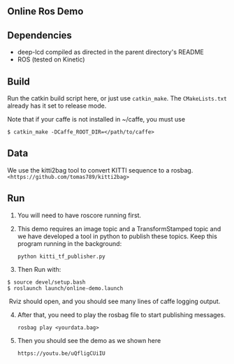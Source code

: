 ## Online Ros Demo

## Dependencies

- deep-lcd compiled as directed in the parent directory's README
- ROS (tested on Kinetic) 

## Build

Run the catkin build script here, or just use `catkin_make`. The `CMakeLists.txt` already has it set to release mode.

Note that if your caffe is not installed in ~/caffe, you must use

```$ catkin_make -DCaffe_ROOT_DIR=</path/to/caffe> ```

## Data

We use the kitti2bag tool to convert KITTI sequence to a rosbag.`<https://github.com/tomas789/kitti2bag>`

## Run

1. You will need to have roscore running first. 

2. This demo requires an image topic and a TransformStamped topic and we have developed a tool in python to publish these topics.  Keep this program running in the background: 

   `python kitti_tf_publisher.py`

3. Then Run with:

```
$ source devel/setup.bash
$ roslaunch launch/online-demo.launch
```

​		Rviz should open, and you should see many lines of caffe logging output. 

4. After that, you need to play the rosbag file to start publishing messages. 

   `rosbag play <yourdata.bag>`

5. Then you should see the demo as we shown here

   `https://youtu.be/uQfligCUiIU`

